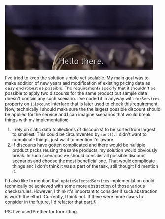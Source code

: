 ![](./hello.gif)

I've tried to keep the solution simple yet scalable. My main goal was to make addition of new years and modification of existing pricing data as easy and robust as possible. The requirements specify that it shouldn't be possible to apply two discounts for the same product but sample data doesn't contain any such scenario. I've coded it in anyway with `forServices` property on `IDiscount` interface that is later used to check this requirement. Now, technically I should make sure the the largest possible discount should be applied for the service and I can imagine scenarios that would break things with my implementation:

1. I rely on static data (collections of discounts) to be sorted from largest to smallest. This could be circumvented by `sort()`. I didn't want to complicate things, just want to mention I'm aware.
2. If discounts have gotten complicated and there would be multiple product packs reusing the same products, my solution would obviously break. In such scenarios we should consider all possible discount scenarios and choose the most beneficial one. That would complicate things and I don't think it was a part of the task, still thought I'd mention it.

I'd also like to mention that `updateSelectedServices` implementation could technically be achieved with some more abstraction of those various checks/rules. However, I think it's important to consider if such abstraction is worth the effort. Currently, I think not. If there were more cases to consider in the future, I'd refactor that part.§

PS: I've used Prettier for formatting.
